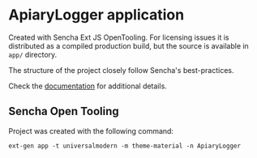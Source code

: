 # ApiaryLogger application

Created with Sencha Ext JS OpenTooling. For licensing issues it is distributed as a compiled production build, but the source is available in ``app/`` directory.

The structure of the project closely follow Sencha's best-practices.

Check the [documentation](https://docs.sencha.com/extjs/7.3.1/guides/getting_started/getting_started_with_npm.html) for additional details.

## Sencha Open Tooling

Project was created with the following command:

```
ext-gen app -t universalmodern -m theme-material -n ApiaryLogger
```